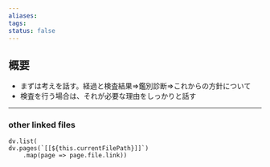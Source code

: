 ```yaml
---
aliases: 
tags: 
status: false
---
```

## 概要
- まずは考えを話す。経過と検査結果⇒鑑別診断⇒これからの方針について
- 検査を行う場合は、それが必要な理由をしっかりと話す
---
### other linked files
```dataviewjs
dv.list(
dv.pages(`[[${this.currentFilePath}]]`)
	.map(page => page.file.link))
```
